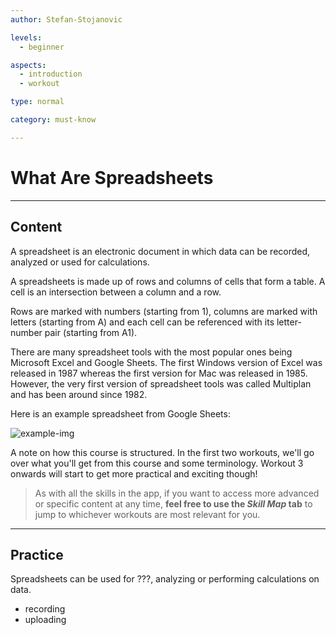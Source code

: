 ```yaml
---
author: Stefan-Stojanovic

levels:
  - beginner

aspects:
  - introduction
  - workout

type: normal

category: must-know

---
```


# What Are Spreadsheets

---
## Content

A spreadsheet is an electronic document in which data can be recorded, analyzed or used for calculations.

A spreadsheets is made up of rows and columns of cells that form a table. A cell is an intersection between a column and a row.

Rows are marked with numbers (starting from 1), columns are marked with letters (starting from A) and each cell can be referenced with its letter-number pair (starting from A1).

There are many spreadsheet tools with the most popular ones being Microsoft Excel and Google Sheets. The first Windows version of Excel was released in 1987 whereas the first version for Mac was released in 1985. However, the very first version of spreadsheet tools was called Multiplan and has been around since 1982.

Here is an example spreadsheet from Google Sheets:

![example-img](https://img.enkipro.com/2cff4b94fcc34f489dfbd3f70e798855.png)

A note on how this course is structured. In the first two workouts, we'll go over what you'll get from this course and some terminology. Workout 3 onwards will start to get more practical and exciting though!

> As with all the skills in the app, if you want to access more advanced or specific content at any time, **feel free to use the *Skill Map* tab** to jump to whichever workouts are most relevant for you.

---
## Practice

Spreadsheets can be used for ???, analyzing or performing calculations on data.

* recording
* uploading
